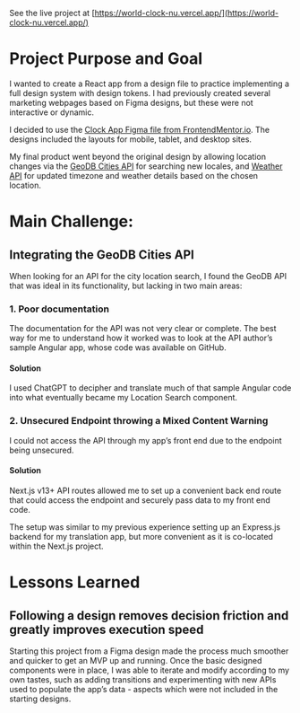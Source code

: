 See the live project at [https://world-clock-nu.vercel.app/](https://world-clock-nu.vercel.app/)

# Project Purpose and Goal

I wanted to create a React app from a design file to practice implementing a full design system with design tokens. I had previously created several marketing webpages based on Figma designs, but these were not interactive or dynamic.

I decided to use the [Clock App Figma file from FrontendMentor.io](https://www.frontendmentor.io/challenges/clock-app-LMFaxFwrM). The designs included the layouts for mobile, tablet, and desktop sites.

My final product went beyond the original design by allowing location changes via the [GeoDB Cities API](https://rapidapi.com/wirefreethought/api/geodb-cities/details) for searching new locales, and [Weather API](https://www.weatherapi.com/) for updated timezone and weather details based on the chosen location.

# Main Challenge:

## Integrating the GeoDB Cities API

When looking for an API for the city location search, I found the GeoDB API that was ideal in its functionality, but lacking in two main areas:

### 1. Poor documentation

The documentation for the API was not very clear or complete. The best way for me to understand how it worked was to look at the API author’s sample Angular app, whose code was available on GitHub.

#### Solution

I used ChatGPT to decipher and translate much of that sample Angular code into what eventually became my Location Search component.

### 2. Unsecured Endpoint throwing a Mixed Content Warning

I could not access the API through my app’s front end due to the endpoint being unsecured.

#### Solution

Next.js v13+ API routes allowed me to set up a convenient back end route that could access the endpoint and securely pass data to my front end code.

The setup was similar to my previous experience setting up an Express.js backend for my translation app, but more convenient as it is co-located within the Next.js project.

# Lessons Learned

## Following a design removes decision friction and greatly improves execution speed

Starting this project from a Figma design made the process much smoother and quicker to get an MVP up and running. Once the basic designed components were in place, I was able to iterate and modify according to my own tastes, such as adding transitions and experimenting with new APIs used to populate the app’s data - aspects which were not included in the starting designs.
